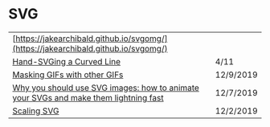 # SVG

|  |  |
| :--- | :--- |
| [https://jakearchibald.github.io/svgomg/](https://jakearchibald.github.io/svgomg/) |  |
| [Hand-SVGing a Curved Line](https://www.youtube.com/watch?v=pKMLPHfLN7k) | 4/11 |
| [Masking GIFs with other GIFs](https://css-tricks.com/masking-gifs-with-other-gifs/) | 12/9/2019 |
| [Why you should use SVG images: how to animate your SVGs and make them lightning fast](https://www.freecodecamp.org/news/a-fresh-perspective-at-why-when-and-how-to-use-svg/) | 12/7/2019 |
| [Scaling SVG](https://wattenberger.com/guide/scaling-svg) | 12/2/2019 |

